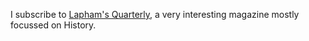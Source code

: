 
I subscribe to [Lapham's Quarterly](https://laphamsquarterly.org), a very interesting
magazine mostly focussed on History.
